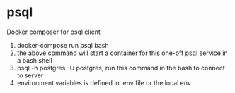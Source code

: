 # psql

Docker composer for psql client

1. docker-compose run psql bash
2. the above command will start a container for this one-off psql service in a bash shell
3. psql -h postgres -U postgres, run this command in the bash to connect to server
4. environment variables is defined in .env file or the local env

